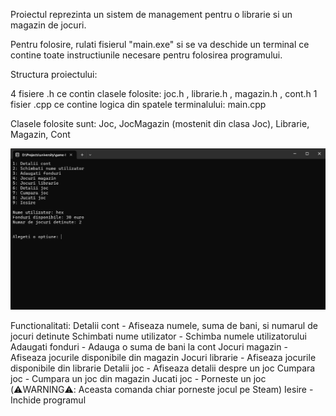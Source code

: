 Proiectul reprezinta un sistem de management pentru o librarie si un magazin de jocuri.

Pentru folosire, rulati fisierul "main.exe" si se va deschide un terminal ce contine toate instructiunile necesare pentru folosirea programului.

Structura proiectului:

4 fisiere .h ce contin clasele folosite: joc.h , librarie.h , magazin.h , cont.h
1 fisier .cpp ce contine logica din spatele terminalului: main.cpp

Clasele folosite sunt:
Joc, JocMagazin (mostenit din clasa Joc), Librarie, Magazin, Cont

![Poza cu terminalul](TerminalPhoto.png "Poza cu terminalul")

Functionalitati:
Detalii cont - Afiseaza numele, suma de bani, si numarul de jocuri detinute
Schimbati nume utilizator - Schimba numele utilizatorului
Adaugati fonduri - Adauga o suma de bani la cont
Jocuri magazin - Afiseaza jocurile disponibile din magazin
Jocuri librarie - Afiseaza jocurile disponibile din librarie
Detalii joc - Afiseaza detalii despre un joc
Cumpara joc - Cumpara un joc din magazin
Jucati joc - Porneste un joc (⚠️WARNING⚠️: Aceasta comanda chiar porneste jocul pe Steam)
Iesire - Inchide programul